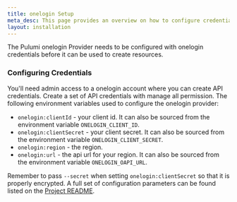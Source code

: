 ```yaml
---
title: onelogin Setup
meta_desc: This page provides an overview on how to configure credentials for the Pulumi onelogin Provider.
layout: installation
---
```


The Pulumi onelogin Provider needs to be configured with onelogin credentials
before it can be used to create resources.

### Configuring Credentials

You'll need admin access to a onelogin account where you can create API credentials.
Create a set of API credentials with manage all permission.
The following environment variables used to configure the onelogin provider:

* `onelogin:clientId` - your client id. It can also be sourced from the environment variable `ONELOGIN_CLIENT_ID`.
* `onelogin:clientSecret` - your client secret. It can also be sourced from the environment variable `ONELOGIN_CLIENT_SECRET`.
* `onelogin:region` - the region.
* `onelogin:url` - the api url for your region. It can also be sourced from the environment variable `ONELOGIN_OAPI_URL`.

Remember to pass `--secret` when setting `onelogin:clientSecret` so that it is properly encrypted. A
full set of configuration parameters can be found listed on the
[Project README](https://github.com/pulumi/pulumi-onelogin/blob/master/README.md).
